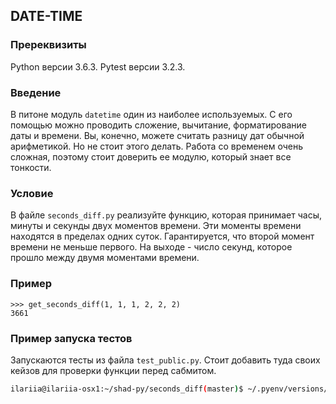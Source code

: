 ## DATE-TIME

### Пререквизиты

Python версии 3.6.3. Pytest версии 3.2.3.

### Введение

В питоне модуль ```datetime``` один из наиболее используемых. 
С его помощью можно проводить сложение, вычитание, форматирование даты и времени.
Вы, конечно, можете считать разницу дат обычной арифметикой. Но не стоит этого делать.
Работа со временем очень сложная, поэтому стоит доверить ее модулю, который знает все тонкости.

### Условие

В файле ```seconds_diff.py``` реализуйте функцию, которая принимает часы, минуты и секунды двух моментов времени.
Эти моменты времени находятся в пределах одних суток. Гарантируется, что второй момент времени не меньше первого.
На выходе - число секунд, которое прошло между двумя моментами времени.

### Пример
```
>>> get_seconds_diff(1, 1, 1, 2, 2, 2)
3661
```

### Пример запуска тестов
Запускаются тесты из файла ```test_public.py```. Стоит добавить туда своих кейзов для проверки функции перед сабмитом.
```bash
ilariia@ilariia-osx1:~/shad-py/seconds_diff(master)$ ~/.pyenv/versions/3.6.3/bin/pytest .
```


